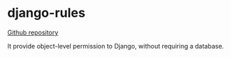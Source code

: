 # django-rules

[Github repository](https://github.com/dfunckt/django-rules)

It provide object-level permission to Django, without requiring a database.

